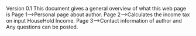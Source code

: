 Version 0.1
This document gives a general overview of what this web page is
Page 1-->Personal page about author.
Page 2-->Calculates the income tax on input HouseHold Income.
Page 3-->Contact information of author and Any questions can be posted.
